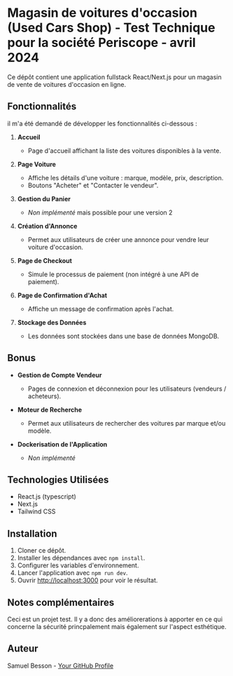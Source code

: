 # Magasin de voitures d'occasion (Used Cars Shop) - Test Technique pour la société Periscope - avril 2024

Ce dépôt contient une application fullstack React/Next.js pour un magasin de vente de voitures d'occasion en ligne.

## Fonctionnalités

il m'a été demandé de développer les fonctionnalités ci-dessous :

1. **Accueil**

   - Page d'accueil affichant la liste des voitures disponibles à la vente.

2. **Page Voiture**

   - Affiche les détails d'une voiture : marque, modèle, prix, description.
   - Boutons "Acheter" et "Contacter le vendeur".

3. **Gestion du Panier**

   - _Non implémenté_ mais possible pour une version 2

4. **Création d'Annonce**

   - Permet aux utilisateurs de créer une annonce pour vendre leur voiture d'occasion.

5. **Page de Checkout**

   - Simule le processus de paiement (non intégré à une API de paiement).

6. **Page de Confirmation d'Achat**

   - Affiche un message de confirmation après l'achat.

7. **Stockage des Données**

   - Les données sont stockées dans une base de données MongoDB.

## Bonus

- **Gestion de Compte Vendeur**

  - Pages de connexion et déconnexion pour les utilisateurs (vendeurs / acheteurs).

- **Moteur de Recherche**

  - Permet aux utilisateurs de rechercher des voitures par marque et/ou modèle.

- **Dockerisation de l'Application**
  - _Non implémenté_

## Technologies Utilisées

- React.js (typescript)
- Next.js
- Tailwind CSS

## Installation

1. Cloner ce dépôt.
2. Installer les dépendances avec `npm install`.
3. Configurer les variables d'environnement.
4. Lancer l'application avec `npm run dev`.
5. Ouvrir [http://localhost:3000](http://localhost:3000) pour voir le résultat.

## Notes complémentaires

Ceci est un projet test. Il y a donc des améliorerations à apporter en ce qui concerne la sécurité princpalement mais également sur l'aspect esthétique.

## Auteur

Samuel Besson - [Your GitHub Profile](https://github.com/sambess34)
